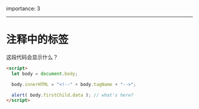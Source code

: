 importance: 3

---

# 注释中的标签

这段代码会显示什么？

```html
<script>
  let body = document.body;

  body.innerHTML = "<!--" + body.tagName + "-->";

  alert( body.firstChild.data ); // what's here?
</script>
```
